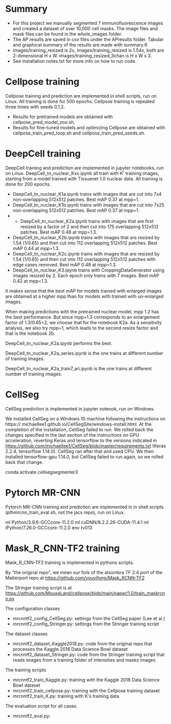 # Summary

- For this project we manually segmented 7 immunofluorescence images and created a dataset of over 10,000 cell masks. The image files and mask files can be found in the whole\_images folder.
- The AP results are saved in csv files under the APresults folder. Tabular and graphical summary of the results are made with summary.R
- images/training_resized is 2x, images/training_resized is 1.54x, both are 2-dimensional H x W. images/training_resized_3chan is H x W x 3. 
- See installation notes.txt for more info on how to run code.


# Cellpose training 

Cellpose training and prediction are implemented in shell scripts, run on Linux. All training is done for 500 epochs. Cellpose training is repeated three times with seeds 0,1,2. 

- Results for pretrained models are obtained with cellpose_pred_model_zoo.sh. 
- Results for fine-tuned models and optimizing Cellpose are obtained with cellpose_train_pred_loop.sh and cellpose_train_pred_seeds.sh. 


# DeepCell training 

DeepCell training and prediction are implemented in jupyter notebooks, run on Linux. DeepCell_tn_nuclear_Kxx.ipynb all train with K' training images, starting from a model trained with Tissuenet 1.0 nuclear data. All training is done for 200 epochs. 

- DeepCell_tn_nuclear_K1a.ipynb trains with images that are cut into 7x4 non-overlapping 512x512 patches. 
    Best mAP 0.37 at mpp=1.
- DeepCell_tn_nuclear_K1b.ipynb trains with images that are cut into 7x25 non-overlapping 512x512 patches. 
    Best mAP 0.37 at mpp=1.
- * DeepCell_tn_nuclear_K2a.ipynb trains with images that are first resized by a factor of 2 and then cut into 175 overlapping 512x512 patches. 
    Best mAP 0.48 at mpp=1.3.
- DeepCell_tn_nuclear_K2b.ipynb trains with images that are resized by 1.54 (1/0.65) and then cut into 112 overlapping 512x512 patches. 
    Best mAP 0.44 at mpp=1.3.
- DeepCell_tn_nuclear_K2c.ipynb trains with images that are resized by 1.54 (1/0.65) and then cut into 112 overlapping 512x512 patches with edge cases removed. 
    Best mAP 0.48 at mpp=1.3.
- DeepCell_tn_nuclear_K3.ipynb trains with CroppingDataGenerator using images resized by 2. Each epoch only trains with 7 images. 
    Best mAP 0.42 at mpp=1.3.

It makes sense that the best mAP for models trained with enlarged images are obtained at a higher mpp than for models with trained with un-enlarged images.

When making predictions with the pretrained nuclear model, mpp 1.2 has the best performance. But since mpp=1.3 corresponds to an enlargement factor of 1.3/0.65=2, we choose that for the notebook K2a. As a sensitivity analysis, we also try mpp=1, which leads to the second resize factor and that is the notebook 2b. 

DeepCell_tn_nuclear_K2a.ipynb performs the best. 

DeepCell_tn_nuclear_K2a_series.ipynb is the one trains at different number of training images.

DeepCell_tn_nuclear_K2a_train7_ari.ipynb is the one trains at different number of training images.


# CellSeg

CellSeg prediction is implemented in jupyter noteook, run on Windows.

We installed CellSeg on a Windows 10 machine following the instructions on https://
michaellee1.github.io/CellSegSite/windows-install.html.
At the completion of the installation, CellSeg failed to run. We rolled back the changes specified in the last section of the instructions on GPU acceleration, reverting Keras and tensorflow to the versions indicated in https://github.com/michaellee1/CellSeg/blob/master/requirements.txt (Keras 2.2.4, tensorflow 1.14.0). CellSeg ran after that and used CPU. We then installed tensorflow-gpu 1.14.0, but CellSeg failed to run again, so we rolled back that change. 

conda activate cellsegsegmenter3


# Pytorch MR-CNN

Pytorch MR-CNN training and prediction are implemented in in shell scripts (pthmrcnn_train_eval.sh, not the jacs repo), run on Linux.

ml Python/3.9.6-GCCcore-11.2.0
ml cuDNN/8.2.2.26-CUDA-11.4.1
ml IPython/7.26.0-GCCcore-11.2.0
env tv013


# Mask_R_CNN-TF2 training 

Mask_R_CNN-TF2 training is implemented in pythons scripts.

By "the original repo", we mean our fork of the alsombra TF 2.4 port of the Matterport repo at https://github.com/youyifong/Mask_RCNN-TF2

The Stringer training script is at https://github.com/MouseLand/cellpose/blob/main/paper/1.0/train_maskrcnn.py

The configuration classes
- mrcnntf2_config_CellSeg.py: settings from the CellSeg paper (Lee et al.)
- mrcnntf2_config_Stringer.py: settings from the Stringer training script

The dataset classes
- mrcnntf2_dataset_Kaggle2018.py: code from the original repo that processes the Kaggle 2018 Data Science Bowl dataset
- mrcnntf2_dataset_Stringer.py: code from the Stringer training script that reads images from a training folder of intensities and masks images

The training scripts
- mrcnntf2_train_Kaggle.py: training with the Kaggle 2018 Data Science Bowl dataset
- mrcnntf2_train_cellpose.py: training with the Cellpose training dataset
- mrcnntf2_train_K.py: training with K's training data

The evaluation script for all cases.
- mrcnntf2_eval.py: 






